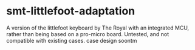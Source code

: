 # smt-littlefoot-adaptation
A version of the littlefoot keyboard by The Royal with an integrated MCU, rather than being based on a pro-micro board. Untested, and not compatible with existing cases. case design soontm
